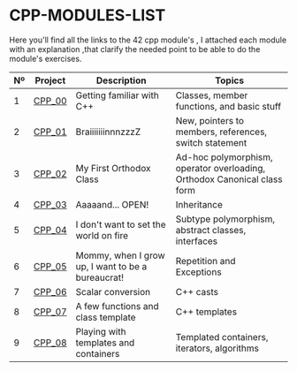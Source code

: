 # CPP-MODULES-LIST
Here you'll find all the links to the 42 cpp module's , I attached each module with an explanation ,that clarify the needed point to be able to do the module's exercises.

| Nº | Project | Description                               | Topics                                          |
|----|---------|-------------------------------------------|-------------------------------------------------|
| 1  | [CPP_00](link-to-CPP_00-repo) | Getting familiar with C++                 | Classes, member functions, and basic stuff      |
| 2  | [CPP_01](link-to-CPP_01-repo) | BraiiiiiiinnnzzzZ                         | New, pointers to members, references, switch statement |
| 3  | [CPP_02](link-to-CPP_02-repo) | My First Orthodox Class                    | Ad-hoc polymorphism, operator overloading, Orthodox Canonical class form |
| 4  | [CPP_03](link-to-CPP_03-repo) | Aaaaand... OPEN!                           | Inheritance                                    |
| 5  | [CPP_04](link-to-CPP_04-repo) | I don't want to set the world on fire      | Subtype polymorphism, abstract classes, interfaces |
| 6  | [CPP_05](https://github.com/Othmane-Farissi/CPP-05) | Mommy, when I grow up, I want to be a bureaucrat! | Repetition and Exceptions               |
| 7  | [CPP_06](https://github.com/Othmane-Farissi/CPP-06) | Scalar conversion                          | C++ casts                                      |
| 8  | [CPP_07](https://github.com/Othmane-Farissi/CPP-07) | A few functions and class template         | C++ templates                                  |
| 9  | [CPP_08](https://github.com/Othmane-Farissi/CPP-08) | Playing with templates and containers      | Templated containers, iterators, algorithms    |


